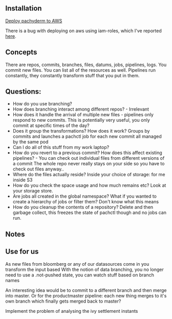 Installation
------------

[Deploy pachyderm to AWS](http://pachyderm.readthedocs.io/en/stable/deployment/amazon_web_services.html#deploying-with-an-iam-role)

There is a bug with deploying on aws using iam-roles, which I've reported [here](https://github.com/pachyderm/pachyderm/issues/2878).

Concepts
--------

There are repos, commits, branches, files, datums, jobs, pipelines, logs.
You commit new files. You can list all of the resources as well.
Pipelines run constantly, they constantly transform stuff that you put in them.


Questions:
----------
 - How do you use branching?
 - How does branching interact among different repos? - Irrelevant
 - How does it handle the arrival of multiple new files - pipelines only respond to new commits.
   This is potentially very useful, you only commit at specific times of the day?
 - Does it group the transformations? How does it work? Groups by commits and launches a pachctl job for each new commit all managed by the same pod
 - Can I do all of this stuff from my work laptop?
 - How do you revert to a previous commit? How does this affect existing pipelines? - You can check out individual files from different versions of a commit
   The whole repo never really stays on your side so you have to check out files anyway..
 - Where do the files actually reside? Inside your choice of storage: for me inside S3
 - How do you check the space usage and how much remains etc? Look at your storage store.
 - Are jobs all created in the global namespace? What if you wanted to create a hierarchy of jobs or filter them? Don't know what this means
 - How do you cleanup the contents of a repository? Delete and then garbage collect, this freezes the state of pachctl though and no jobs can run.
  

Notes
-----


Use for us
----------
As new files from bloomberg or any of our datasources come in you transform the input based
With the notion of data branching, you no longer need to use a .not-pushed state, you can watch stuff based on branch names


An interesting idea would be to commit to a different branch and then merge into master.
Or for the productmaster pipeline: each new thing merges to it's own branch which finally gets merged back to master?

Implement the problem of analysing the ivy settlement instants
